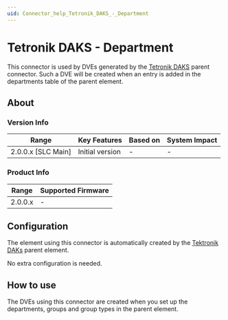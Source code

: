 ```yaml
---
uid: Connector_help_Tetronik_DAKS_-_Department
---
```


# Tetronik DAKS - Department

This connector is used by DVEs generated by the [Tetronik DAKS](xref:Connector_help_Tetronik_DAKS) parent connector. Such a DVE will be created when an entry is added in the departments table of the parent element.

## About

### Version Info

| **Range**            | **Key Features** | **Based on** | **System Impact** |
|----------------------|------------------|--------------|-------------------|
| 2.0.0.x \[SLC Main\] | Initial version  | \-           | \-                |

### Product Info

| **Range** | **Supported Firmware** |
|-----------|------------------------|
| 2.0.0.x   | \-                     |

## Configuration

The element using this connector is automatically created by the [Tektronik DAKs](xref:Connector_help_Tetronik_DAKS) parent element.

No extra configuration is needed.

## How to use

The DVEs using this connector are created when you set up the departments, groups and group types in the parent element.
